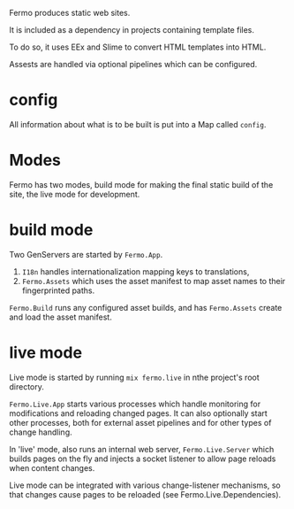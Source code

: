 Fermo produces static web sites.

It is included as a dependency in projects containing template files.

To do so, it uses EEx and Slime to convert HTML templates into HTML.

Assests are handled via optional pipelines which can be configured.

# config

All information about what is to be built is put into a Map called `config`.

# Modes

Fermo has two modes, build mode for making the final static build
of the site, the live mode for development.

# build mode

Two GenServers are started by `Fermo.App`.

1. `I18n` handles internationalization mapping keys to translations,
2. `Fermo.Assets` which uses the asset manifest to map asset names
to their fingerprinted paths.

`Fermo.Build` runs any configured asset builds, and has `Fermo.Assets`
create and load the asset manifest.

# live mode

Live mode is started by running `mix fermo.live` in nthe project's root directory.

`Fermo.Live.App` starts various processes which handle monitoring for
modifications and reloading changed pages. It can also optionally
start other processes, both for external asset pipelines and
for other types of change handling.

In 'live' mode, also runs an internal web server, `Fermo.Live.Server`
which builds pages on the fly and injects a socket listener to allow
page reloads when content changes.

Live mode can be integrated with various change-listener mechanisms,
so that changes cause pages to be reloaded (see Fermo.Live.Dependencies).
